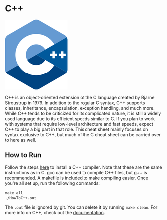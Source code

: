# C++
![C++ Logo](img-c++.png)

C++ is an object-oriented extension of the C language created by Bjarne Stroustrup in 1979. In addition to the regular C syntax, C++ supports classes, inheritance, encapsulation, exception handling, and much more. While C++ tends to be criticized for its complicated nature, it is still a widely used language due to its efficient speeds similar to C. If you plan to work with systems that require low-level architecture and fast speeds, expect C++ to play a big part in that role. This cheat sheet mainly focuses on syntax exclusive to C++, but much of the C cheat sheet can be carried over to here as well.

## How to Run
Follow the steps [here](https://www.guru99.com/c-gcc-install.html) to install a C++ compiler. Note that these are the same instructions as in C. gcc can be used to compile C++ files, but g++ is recommended. A makefile is included to make compiling easier. Once you're all set up, run the following commands:
```
make all
./HowToC++.out
```

The `.out` file is ignored by git. You can delete it by running `make clean`. For more info on C++, check out the [documentation](https://devdocs.io/cpp/).
